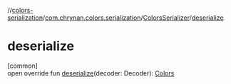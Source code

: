 //[colors-serialization](../../../index.md)/[com.chrynan.colors.serialization](../index.md)/[ColorsSerializer](index.md)/[deserialize](deserialize.md)

# deserialize

[common]\
open override fun [deserialize](deserialize.md)(decoder: Decoder): [Colors](../../../../colors-theme/colors-theme/com.chrynan.colors.theme/-colors/index.md)
